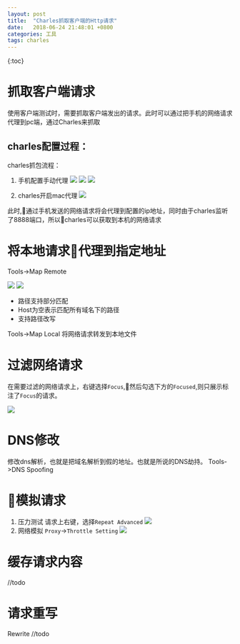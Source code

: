 ```yaml
---
layout: post
title:  "Charles抓取客户端的Http请求"
date:   2018-06-24 21:48:01 +0800
categories: 工具
tags: charles
---
```


{:toc}

# 抓取客户端请求
使用客户端测试时，需要抓取客户端发出的请求。此时可以通过把手机的网络请求代理到pc端，通过Charles来抓取

## charles配置过程：
charles抓包流程：
1. 手机配置手动代理
![](/_pic/201806/WechatIMG12.jpeg)
![](/_pic/201806/WechatIMG13.jpeg)
![](/_pic/201806/WechatIMG14.jpeg)

2. charles开启mac代理
![](/_pic/201806/charles-pc.png)

此时,通过手机发送的网络请求将会代理到配置的ip地址，同时由于charles监听了8888端口，所以charles可以获取到本机的网络请求

# 将本地请求代理到指定地址

Tools->Map Remote

![](../../../_pic/201806/mapremote.png)
![](../../../_pic/201806/mapremote1.png)

* 路径支持部分匹配
* Host为空表示匹配所有域名下的路径
* 支持路径改写

Tools->Map Local
将网络请求转发到本地文件

# 过滤网络请求
在需要过滤的网络请求上，右键选择`Focus`,然后勾选下方的`Focused`,则只展示标注了`Focus`的请求。

![](../../../_pic/201806/focus.png)

# DNS修改
修改dns解析，也就是把域名解析到假的地址。也就是所说的DNS劫持。
Tools->DNS Spoofing

# 模拟请求
1. 压力测试
请求上右键，选择`Repeat Advanced`
![](../../../_pic/201806/repeat.png)
2. 网络模拟
`Proxy`->`Throttle Setting`
![](../../../_pic/201806/thr.png)

# 缓存请求内容
//todo
# 请求重写
Rewrite
//todo